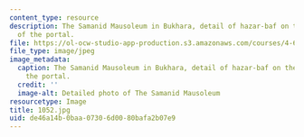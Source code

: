 ```yaml
---
content_type: resource
description: The Samanid Mausoleum in Bukhara, detail of hazar-baf on the spandrel
  of the portal.
file: https://ol-ocw-studio-app-production.s3.amazonaws.com/courses/4-614-religious-architecture-and-islamic-cultures-fall-2002/de46a14b0baa07306d0080bafa2b07e9_1052.jpg
file_type: image/jpeg
image_metadata:
  caption: The Samanid Mausoleum in Bukhara, detail of hazar-baf on the spandrel of
    the portal.
  credit: ''
  image-alt: Detailed photo of The Samanid Mausoleum
resourcetype: Image
title: 1052.jpg
uid: de46a14b-0baa-0730-6d00-80bafa2b07e9
---
```

